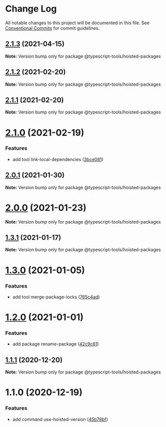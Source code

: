 # Change Log

All notable changes to this project will be documented in this file.
See [Conventional Commits](https://conventionalcommits.org) for commit guidelines.

## [2.1.3](https://github.com/typescript-tools/typescript-tools/compare/@typescript-tools/hoisted-packages@2.1.2...@typescript-tools/hoisted-packages@2.1.3) (2021-04-15)

**Note:** Version bump only for package @typescript-tools/hoisted-packages





## [2.1.2](https://github.com/typescript-tools/typescript-tools/compare/@typescript-tools/hoisted-packages@2.1.1...@typescript-tools/hoisted-packages@2.1.2) (2021-02-20)

**Note:** Version bump only for package @typescript-tools/hoisted-packages





## [2.1.1](https://github.com/typescript-tools/typescript-tools/compare/@typescript-tools/hoisted-packages@2.1.0...@typescript-tools/hoisted-packages@2.1.1) (2021-02-20)

**Note:** Version bump only for package @typescript-tools/hoisted-packages





# [2.1.0](https://github.com/typescript-tools/typescript-tools/compare/@typescript-tools/hoisted-packages@2.0.1...@typescript-tools/hoisted-packages@2.1.0) (2021-02-19)


### Features

* add tool link-local-dependencies ([3bce081](https://github.com/typescript-tools/typescript-tools/commit/3bce081bf09141cb8fd6867eb59d4b9dc45276c0))





## [2.0.1](https://github.com/typescript-tools/typescript-tools/compare/@typescript-tools/hoisted-packages@2.0.0...@typescript-tools/hoisted-packages@2.0.1) (2021-01-30)

**Note:** Version bump only for package @typescript-tools/hoisted-packages





# [2.0.0](https://github.com/typescript-tools/typescript-tools/compare/@typescript-tools/hoisted-packages@1.3.1...@typescript-tools/hoisted-packages@2.0.0) (2021-01-23)

**Note:** Version bump only for package @typescript-tools/hoisted-packages





## [1.3.1](https://github.com/typescript-tools/typescript-tools/compare/@typescript-tools/hoisted-packages@1.3.0...@typescript-tools/hoisted-packages@1.3.1) (2021-01-17)

**Note:** Version bump only for package @typescript-tools/hoisted-packages





# [1.3.0](https://github.com/typescript-tools/typescript-tools/compare/@typescript-tools/hoisted-packages@1.2.0...@typescript-tools/hoisted-packages@1.3.0) (2021-01-05)


### Features

* add tool merge-package-locks ([765c4ad](https://github.com/typescript-tools/typescript-tools/commit/765c4ad9de6e7a752f68332d896b5eb5c564109d))





# [1.2.0](https://github.com/typescript-tools/typescript-tools/compare/@typescript-tools/hoisted-packages@1.1.1...@typescript-tools/hoisted-packages@1.2.0) (2021-01-01)


### Features

* add package rename-package ([42c9c61](https://github.com/typescript-tools/typescript-tools/commit/42c9c61524dc58244a64bf01699dbc737504a111))





## [1.1.1](https://github.com/typescript-tools/typescript-tools/compare/@typescript-tools/hoisted-packages@1.1.0...@typescript-tools/hoisted-packages@1.1.1) (2020-12-20)

**Note:** Version bump only for package @typescript-tools/hoisted-packages





# 1.1.0 (2020-12-19)


### Features

* add command use-hoisted-version ([45b78bf](https://github.com/typescript-tools/typescript-tools/commit/45b78bf890fb17b6d9aa07f6ce45882ac9eaeebf))
